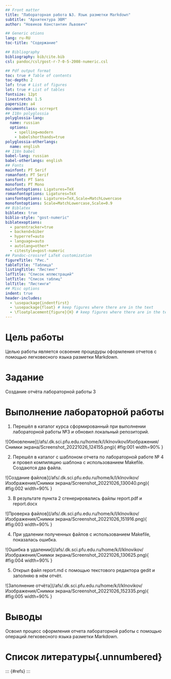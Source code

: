 ```yaml
---
## Front matter
title: "Лабораторная работа №3. Язык разметки Markdown"
subtitle: "Архитектура ЭВМ"
author: "Новиков Константин Львович"

## Generic otions
lang: ru-RU
toc-title: "Содержание"

## Bibliography
bibliography: bib/cite.bib
csl: pandoc/csl/gost-r-7-0-5-2008-numeric.csl

## Pdf output format
toc: true # Table of contents
toc-depth: 2
lof: true # List of figures
lot: true # List of tables
fontsize: 12pt
linestretch: 1.5
papersize: a4
documentclass: scrreprt
## I18n polyglossia
polyglossia-lang:
  name: russian
  options:
	- spelling=modern
	- babelshorthands=true
polyglossia-otherlangs:
  name: english
## I18n babel
babel-lang: russian
babel-otherlangs: english
## Fonts
mainfont: PT Serif
romanfont: PT Serif
sansfont: PT Sans
monofont: PT Mono
mainfontoptions: Ligatures=TeX
romanfontoptions: Ligatures=TeX
sansfontoptions: Ligatures=TeX,Scale=MatchLowercase
monofontoptions: Scale=MatchLowercase,Scale=0.9
## Biblatex
biblatex: true
biblio-style: "gost-numeric"
biblatexoptions:
  - parentracker=true
  - backend=biber
  - hyperref=auto
  - language=auto
  - autolang=other*
  - citestyle=gost-numeric
## Pandoc-crossref LaTeX customization
figureTitle: "Рис."
tableTitle: "Таблица"
listingTitle: "Листинг"
lofTitle: "Список иллюстраций"
lotTitle: "Список таблиц"
lolTitle: "Листинги"
## Misc options
indent: true
header-includes:
  - \usepackage{indentfirst}
  - \usepackage{float} # keep figures where there are in the text
  - \floatplacement{figure}{H} # keep figures where there are in the text
---
```


# Цель работы

Целью работы является освоение процедуры оформления отчетов с помощью легковесного языка разметки Markdown.

# Задание

Создание отчёта лабораторной работы 3

# Выполнение лабораторной работы

1. Перешёл в каталог курса сформированный при выполнении лабораторной работы №3 и обновил локальный репозиторий.

![Обновление](/afs/.dk.sci.pfu.edu.ru/home/k/l/klnovikov/Изображения/Снимки экрана/Screenshot_20221026_124155.png){ #fig:001 width=90% }

2. Перешёл в каталог с шаблоном отчета по лабораторной работе № 4 и провел компиляцию шаблона с использованием Makefile. Создаются два файла.

![Создание файлов](/afs/.dk.sci.pfu.edu.ru/home/k/l/klnovikov/Изображения/Снимки экрана/Screenshot_20221026_130040.png){ #fig:002 width=90% }

3. В результате пункта 2 сгенерировались файлы report.pdf и
report.docx

![Проверка файлов](/afs/.dk.sci.pfu.edu.ru/home/k/l/klnovikov/Изображения/Снимки экрана/Screenshot_20221026_151916.png){ #fig:003 width=90% }

4. При удалении полученных файлов с использованием Makefile, показалась ошибка.

![Ошибка в удалении](/afs/.dk.sci.pfu.edu.ru/home/k/l/klnovikov/Изображения/Снимки экрана/Screenshot_20221026_130625.png){ #fig:004 width=90% }

5. Открыл файл report.md c помощью текстового редактора gedit и заполняю в нём отчёт.

![Заполнение отчёта](/afs/.dk.sci.pfu.edu.ru/home/k/l/klnovikov/Изображения/Снимки экрана/Screenshot_20221026_152335.png){ #fig:005 width=90% }

# Выводы

Освоил процесс оформления отчета лабораторной работы с помощью операций легковесного языка разметки Markdown.

# Список литературы{.unnumbered}

::: {#refs}
:::
